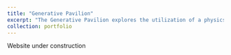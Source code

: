 ```yaml
---
title: "Generative Pavilion"
excerpt: "The Generative Pavilion explores the utilization of a physics engine to discretize complex geometries into a node-based panelization assembly framework." <br/><img src=(/images/GDP.png)>
collection: portfolio
---
```

Website under construction

